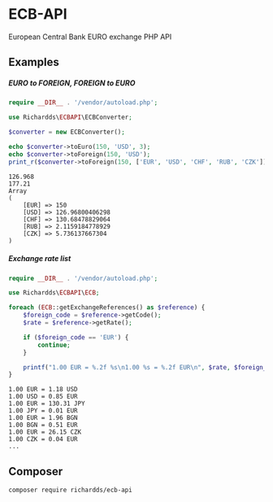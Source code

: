 # ECB-API
European Central Bank EURO exchange PHP API

## Examples
##### EURO to FOREIGN, FOREIGN to EURO
```php
require __DIR__ . '/vendor/autoload.php';

use Richardds\ECBAPI\ECBConverter;

$converter = new ECBConverter();

echo $converter->toEuro(150, 'USD', 3);
echo $converter->toForeign(150, 'USD');
print_r($converter->toForeign(150, ['EUR', 'USD', 'CHF', 'RUB', 'CZK'])) . PHP_EOL;
```
```text
126.968
177.21
Array
(
    [EUR] => 150
    [USD] => 126.96800406298
    [CHF] => 130.68478829064
    [RUB] => 2.1159184778929
    [CZK] => 5.736137667304
)
```

##### Exchange rate list
```php
require __DIR__ . '/vendor/autoload.php';

use Richardds\ECBAPI\ECB;

foreach (ECB::getExchangeReferences() as $reference) {
    $foreign_code = $reference->getCode();
    $rate = $reference->getRate();

    if ($foreign_code == 'EUR') {
        continue;
    }

    printf("1.00 EUR = %.2f %s\n1.00 %s = %.2f EUR\n", $rate, $foreign_code, $foreign_code, (1 / $rate));
}
```
```text
1.00 EUR = 1.18 USD
1.00 USD = 0.85 EUR
1.00 EUR = 130.31 JPY
1.00 JPY = 0.01 EUR
1.00 EUR = 1.96 BGN
1.00 BGN = 0.51 EUR
1.00 EUR = 26.15 CZK
1.00 CZK = 0.04 EUR
...
```

## Composer
```bash
composer require richardds/ecb-api
```
